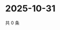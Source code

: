 # 2025-10-31

共 0 条

<!-- BEGIN ZHIHUVIDEO -->
<!-- 最后更新时间 Fri Oct 31 2025 00:15:07 GMT+0800 (China Standard Time) -->

<!-- END ZHIHUVIDEO -->
